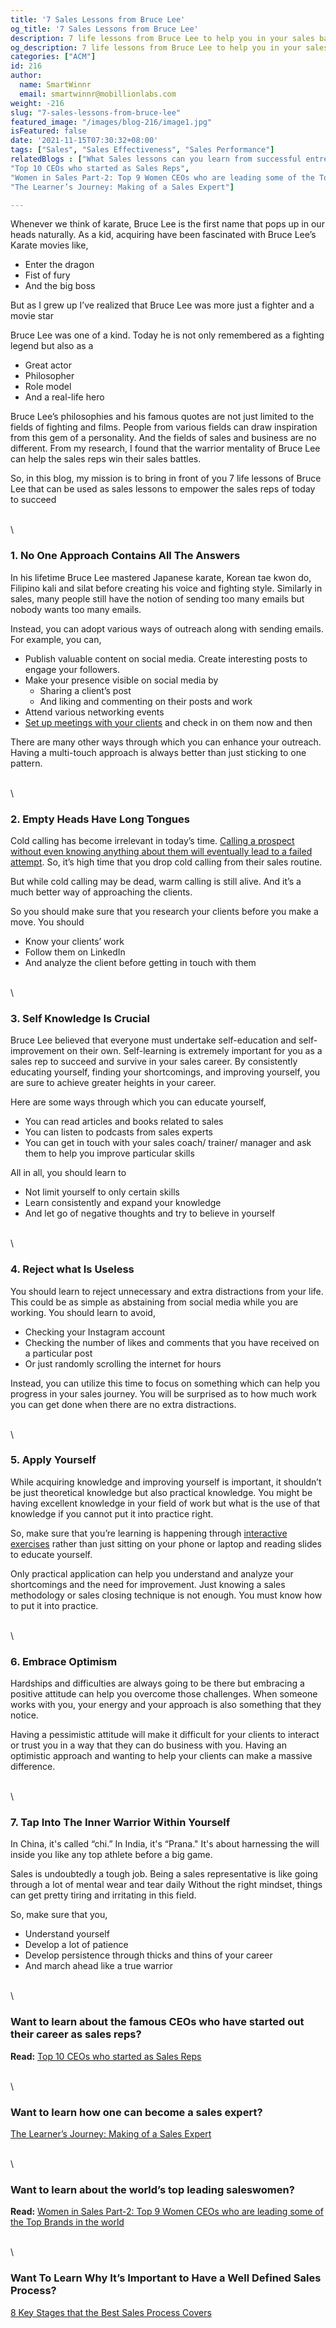 ```yaml
---
title: '7 Sales Lessons from Bruce Lee'
og_title: '7 Sales Lessons from Bruce Lee'
description: 7 life lessons from Bruce Lee to help you in your sales battles
og_description: 7 life lessons from Bruce Lee to help you in your sales battles
categories: ["ACM"]
id: 216
author:
  name: SmartWinnr
  email: smartwinnr@mobillionlabs.com
weight: -216
slug: "7-sales-lessons-from-bruce-lee"
featured_image: "/images/blog-216/image1.jpg"
isFeatured: false
date: '2021-11-15T07:30:32+08:00'
tags: ["Sales", "Sales Effectiveness", "Sales Performance"]
relatedBlogs : ["What Sales lessons can you learn from successful entrepreneurs?",
"Top 10 CEOs who started as Sales Reps",
"Women in Sales Part-2: Top 9 Women CEOs who are leading some of the Top Brands in the world",
"The Learner’s Journey: Making of a Sales Expert"]

---
```



Whenever we think of karate, Bruce Lee is the first name that pops up in our heads naturally. As a kid, acquiring have been fascinated with Bruce Lee’s Karate movies like,

* Enter the dragon
* Fist of fury
* And the big boss

But as I grew up I’ve realized that Bruce Lee was more just a fighter and a movie star

Bruce Lee was one of a kind. Today he is not only remembered as a fighting legend but also as a 

* Great actor
* Philosopher
* Role model 
* And a real-life hero

Bruce Lee’s philosophies and his famous quotes are not just limited to the fields of fighting and films. People from various fields can draw inspiration from this gem of a personality. And the fields of sales and business are no different. From my research, I found that the warrior mentality of Bruce Lee can help the sales reps win their sales battles. 

So, in this blog, my mission is to bring in front of you 7 life lessons of Bruce Lee that can be used as sales lessons to empower the sales reps of today to succeed

\
\

### **1. No One Approach Contains All The Answers**

In his lifetime Bruce Lee mastered Japanese karate, Korean tae kwon do, Filipino kali and silat before creating his voice and fighting style. Similarly in sales, many people still have the notion of sending too many emails but nobody wants too many emails.

Instead, you can adopt various ways of outreach along with sending emails. For example, you can, 

* Publish valuable content on social media. Create interesting posts to engage your followers.
* Make your presence visible on social media by 
  * Sharing a client’s post 
  * And liking and commenting on their posts and work
* Attend various networking events
* [Set up meetings with your clients](https://www.smartwinnr.com/post/client-kickoff-meeting-part-1/) and check in on them now and then 

There are many other ways through which you can enhance your outreach. Having a multi-touch approach is always better than just sticking to one pattern.

\
\

### **2. Empty Heads Have Long Tongues**

Cold calling has become irrelevant in today’s time. [Calling a prospect without even knowing anything about them will eventually lead to a failed attempt](https://www.smartwinnr.com/post/how-to-overcome-prospects-resistance/). So, it’s high time that you drop cold calling from their sales routine.

But while cold calling may be dead, warm calling is still alive. And it’s a much better way of approaching the clients.

So you should make sure that you research your clients before you make a move. You should

* Know your clients’ work 
* Follow them on LinkedIn
* And analyze the client before getting in touch with them

\
\

### **3. Self Knowledge Is Crucial** 

Bruce Lee believed that everyone must undertake self-education and self-improvement on their own. Self-learning is extremely important for you as a sales rep to succeed and survive in your sales career. By consistently educating yourself, finding your shortcomings, and improving yourself, you are sure to achieve greater heights in your career. 

Here are some ways through which you can educate yourself,

* You can read articles and books related to sales
* You can listen to podcasts from sales experts
* You can get in touch with your sales coach/ trainer/ manager and ask them to help you improve particular skills 

All in all, you should learn to 

* Not limit yourself to only certain skills
* Learn consistently and expand your knowledge 
* And let go of negative thoughts and try to believe in yourself

\
\

### **4. Reject what Is Useless**

You should learn to reject unnecessary and extra distractions from your life. This could be as simple as abstaining from social media while you are working. You should learn to avoid,

* Checking your Instagram account 
* Checking the number of likes and comments that you have received on a particular post 
* Or just randomly scrolling the internet for hours

Instead, you can utilize this time to focus on something which can help you progress in your sales journey. You will be surprised as to how much work you can get done when there are no extra distractions.

\
\

### **5. Apply Yourself**

While acquiring knowledge and improving yourself is important, it shouldn’t be just theoretical knowledge but also practical knowledge. You might be having excellent knowledge in your field of work but what is the use of that knowledge if you cannot put it into practice right. 

So, make sure that you’re learning is happening through [interactive exercises](https://www.smartwinnr.com/post/gamification-and-employee-engagement/) rather than just sitting on your phone or laptop and reading slides to educate yourself.

Only practical application can help you understand and analyze your shortcomings and the need for improvement. Just knowing a sales methodology or sales closing technique is not enough. You must know how to put it into practice.


\
\

### **6. Embrace Optimism**

Hardships and difficulties are always going to be there but embracing a positive attitude can help you overcome those challenges. When someone works with you, your energy and your approach is also something that they notice. 

Having a pessimistic attitude will make it difficult for your clients to interact or trust you in a way that they can do business with you. Having an optimistic approach and wanting to help your clients can make a massive difference. 

\
\

### **7. Tap Into The Inner Warrior Within Yourself**

In China, it's called “chi.” In India, it's “Prana." It's about harnessing the will inside you like any top athlete before a big game.

Sales is undoubtedly a tough job. Being a sales representative is like going through a lot of mental wear and tear daily Without the right mindset, things can get pretty tiring and irritating in this field. 

So, make sure that you,

* Understand yourself 
* Develop a lot of patience 
* Develop persistence through thicks and thins of your career 
* And march ahead like a true warrior 

\
\

### Want to learn about the famous CEOs who have started out their career as sales reps?

**Read:** [Top 10 CEOs who started as Sales Reps](https://smartwinnr.com/post/top10-ceos-who-started-as-salesreps/) 

\
\

### Want to learn how one can become a sales expert?
 
[The Learner’s Journey: Making of a Sales Expert](https://www.smartwinnr.com/post/learners-journey-making-of-a-sales-expert/)

\
\

### Want to learn about the world’s top leading saleswomen?

**Read:** [Women in Sales Part-2: Top 9 Women CEOs who are leading some of the Top Brands in the world](https://smartwinnr.com/post/women-in-sales-part-2-top-9-women-ceo-who-are-leading-some-of-the-top-brands-in-the-world/)

\
\

### Want To Learn Why It’s Important to Have a Well Defined Sales Process?

[8 Key Stages that the Best Sales Process Covers](https://www.smartwinnr.com/post/8-key-stages-that-the-best-sales-process-covers/)
